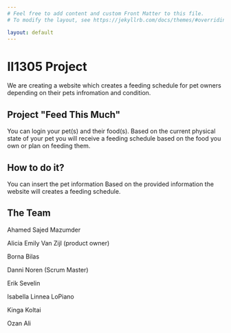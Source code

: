```yaml
---
# Feel free to add content and custom Front Matter to this file.
# To modify the layout, see https://jekyllrb.com/docs/themes/#overriding-theme-defaults

layout: default
---
```



# II1305 Project
We are creating a website which creates a feeding schedule for pet owners depending on their pets infromation and condition.  


## Project "Feed This Much"
You can login your pet(s) and their food(s). Based on the current physical state of your pet you will receive a feeding schedule based on the food you own or plan on feeding them. 

## How to do it?
You can insert the pet information Based on the provided information the website will creates a feeding schedule.

## The Team
<p>Ahamed Sajed Mazumder </p>
<p>Alicia Emily Van Zijl (product owner) </p>
<p>Borna Bilas </p>
<p>Danni Noren (Scrum Master) </p>
<p>Erik Sevelin </p>
<p>Isabella Linnea LoPiano </p>
<p>Kinga Koltai</p>
<p>Ozan Ali</p>

